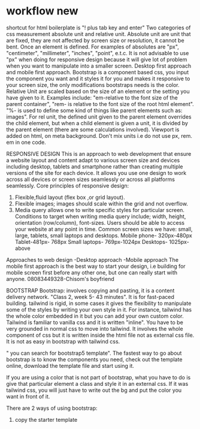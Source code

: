 # workflow new
shortcut for html boilerplate is "! plus tab key and enter"
Two categories of css measurement
absolute unit and relative unit. Absolute unit are unit that are fixed, they are not affected by screen size or resolution, it cannot be bent. Once an element is defined. For examples of absolutes are "px", "centimeter", "millimeter", "inches", "point", e.t.c. It is not advisable to use "px" when doing for responsive design because it will give lot of problem when you want to manipulate into a smaller screen.
Desktop first approach and mobile first approach.
Bootstrap is a component based css, you input the component you want and it styles it for you and makes it responsive to your screen size, the only modifications bootstraps needs is the color.
Relative Unit are scaled based on the size of an element or the setting you have given to it. Examples include: "em-relative to the font size of the parent container", "rem- is relative to the font size of the root html element". "%- is used to define some kind of things like parent elements such as: images". For rel unit, the defined unit given to the parent element overrides the child element, but when a child element is given a unit, it is divided by the parent element (there are some calculations involved). Viewport is added on html, on meta background.
Don't mix units i.e do not use px, rem. em in one code.


RESPONSIVE DESIGN
This is an approach to web development that  ensure a website layout and content adapt to various screen size and devices including desktop, tablets and smartphone rather than creating multiple versions of the site for each device. It allows you use one design to work across all devices or screen sizes seamlessly or across all platforms seamlessly.
Core principles of responsive design:
1. Flexible,fluid layout (flex box ,or grid layout).
2. Flexible images; images should scale within the grid and not overflow.
3. Media query allows one to write specific styles for particular screen. Conditions to target when writing media query include; width, height, orientation (row/column), font-sizes. Users should be able to access your website at any point in time.
Common screen sizes we have: small, large, tablets, small laptops and desktops. 
Mobile phone- 320px-480px
Tablet-481px- 768px
Small laptops- 769px-1024px
Desktops- 1025px- above

Approaches to web design 
-Desktop approach
-Mobile approach
 The mobile first approach is the best way to start your design, i.e building for mobile screen first before any other one, but one can really start with anyone. 
    08083449328-Chisom's boyfriend


BOOTSTRAP
Bootstrap: involves copying and pasting, it is a content delivery network. "Class 2, week 5- 43 minutes". It is for fast-paced building.
tailwind is rigid, in some cases it gives the flexibility to manipulate some of the styles by writing your own style in it. For instance, tailwind has the whole color embedded in it but you can add your own custom color. Tailwind is familiar to vanilla css and it is written "inline". You have to be very grounded in normal css to  move into tailwind. It involves the whole component of css but it is written inside the html file not as external css file.
It is not as easy in bootstrap with tailwind css.

" you can search for bootstrap5 template". 
The fastest way to go about bootstrap is to know the components you need, check out the template online, download the template file and start using it.

If you are using a color that is not part of bootstrap, what you have to do is give that particular element a class and style it in an external css. If it was tailwind css, you will just have to write out the bg and put the color you want in front of it.

There are 2 ways of using bootstrap:
1. copy the starter template